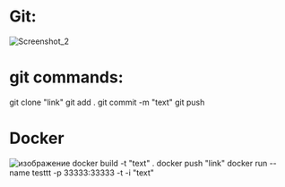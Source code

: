 # Git:
![Screenshot_2](https://github.com/Lomalseba/exam.29.06.23/assets/113580287/199cbf95-6b6b-4a67-9118-691927f8b9d2)
# git commands:
git clone "link"
git add .
git commit -m "text"
git push


#

# Docker
![изображение](https://github.com/Lomalseba/exam.29.06.23/assets/113580287/f532002e-41f7-438f-adf5-a4719927c64d)
docker build -t "text" .
docker push "link"
docker run  --name testtt -p 33333:33333 -t -i "text"

